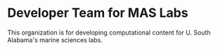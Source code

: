 # Developer Team for MAS Labs

This organization is for developing computational content for U. South Alabama's marine sciences labs.
